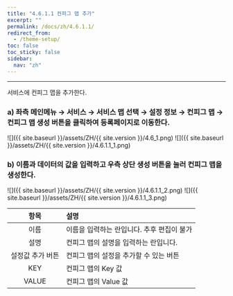 ```yaml
---
title: "4.6.1.1 컨피그 맵 추가"
excerpt: ""
permalink: /docs/zh/4.6.1.1/
redirect_from:
  - /theme-setup/
toc: false
toc_sticky: false
sidebar:
  nav: "zh"
---
```


---
서비스에 컨피그 맵을 추가한다.

### a\) 좌측 메인메뉴 → 서비스 → 서비스 맵 선택 → 설정 정보 → 컨피그 맵 → 컨피그 맵 생성 버튼을 클릭하여 등록페이지로 이동한다.
![]({{ site.baseurl }}/assets/ZH/{{ site.version }}/4.6_1.png)
![]({{ site.baseurl }}/assets/ZH/{{ site.version }}/4.6.1.1_1.png)

### b\) 이름과 데이터의 값을 입력하고 우측 상단 생성 버튼을 눌러 컨피그 맵을 생성한다.
![]({{ site.baseurl }}/assets/ZH/{{ site.version }}/4.6.1.1_2.png)
![]({{ site.baseurl }}/assets/ZH/{{ site.version }}/4.6.1.1_3.png)

|  **항목**   | **설명**                   |
| :-------: | :----------------------- |
|    이름     | 이름을 입력하는 란입니다. 추후 편집이 불가 |
|    설명     | 컨피그 맵의 설명을 입력하는 란입니다.    |
| 설정값 추가 버튼 | 컨피그 맵의 설정을 추가할 수 있는 버튼   |
|    KEY    | 컨피그 맵의 Key 값             |
|   VALUE   | 컨피그 맵의 Value 값           |
